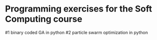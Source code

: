 # Programming exercises for the Soft Computing course
\#1 binary coded GA in python
\#2 particle swarm optimization in python